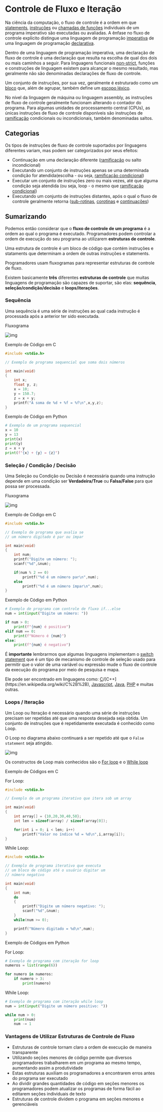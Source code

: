 # Controle de Fluxo e Iteração

Na ciência da computação, o fluxo de controle é a ordem em que [statements](https://en.wikipedia.org/wiki/Statement_(computer_science)), [instruções](https://en.wikipedia.org/wiki/Instruction_(computer_science)) ou [chamadas de funções](https://en.wikipedia.org/wiki/Function_call) individuais de um programa imperativo são executadas ou avaliadas. A ênfase no fluxo de controle explícito distingue uma linguagem de programação [imperativa](https://en.wikipedia.org/wiki/Imperative_programming) de uma linguagem de programação [declarativa](https://en.wikipedia.org/wiki/Declarative_programming).

Dentro de uma linguagem de programação imperativa, uma declaração de fluxo de controle é uma declaração que resulta na escolha de qual dos dois ou mais caminhos a seguir. Para linguagens funcionais [non-strict](https://en.wikipedia.org/wiki/Strict_programming_language), funções e construções de linguagem existem para alcançar o mesmo resultado, mas geralmente não são denominadas declarações de fluxo de controle.

Um conjunto de instruções, por sua vez, geralmente é estruturado como um [bloco](https://en.wikipedia.org/wiki/Block_(programming)) que, além de agrupar, também define um [escopo léxico](https://en.wikipedia.org/wiki/Lexical_scope).

No nível da linguagem de máquina ou linguagem assembly, as instruções de fluxo de controle geralmente funcionam alterando o contador do programa. Para algumas unidades de processamento central (CPUs), as únicas instruções de fluxo de controle disponíveis são instruções de [ramificação](https://en.wikipedia.org/wiki/Branch_(computer_science)) condicionais ou incondicionais, também denominadas saltos.

## Categorias

Os tipos de instruções de fluxo de controle suportados por linguagens diferentes variam, mas podem ser categorizados por seus efeitos:

- Continuação em uma declaração diferente ([ramificação](https://en.wikipedia.org/wiki/Branch_(computer_science)) ou salto incondicional)
- Executando um conjunto de instruções apenas se uma determinada condição for atendida(escolha - ou seja, [ramificação condicional](https://en.wikipedia.org/wiki/Conditional_branch))
- Executar um conjunto de instruções zero ou mais vezes, até que alguma condição seja atendida (ou seja, loop - o mesmo que [ramificação condicional](https://en.wikipedia.org/wiki/Conditional_branch))
- Executando um conjunto de instruções distantes, após o qual o fluxo de controle geralmente retorna ([sub-rotinas](https://en.wikipedia.org/wiki/Subroutine), [corotinas](https://en.wikipedia.org/wiki/Coroutine) e [continuações](https://en.wikipedia.org/wiki/Continuation))

## Sumarizando

Podemos então considerar que o **fluxo de controle de um programa** é a ordem ao qual o programa é executado. Programadores podem controlar a ordem de execução do seu programa ao utilizarem **estruturas de controle**.

Uma estrutura de controle é um bloco de código que contém instruções e stataments que determinam a ordem de outras instruções e statements.

Programadores usam fluxogramas para representar estruturas de controle de fluxo.

Existem basicamente **três** diferentes **estruturas de controle** que muitas linguagens de programação são capazes de suportar, são elas: **sequência**, **seleção/condição/decisão** e **loops/iterações**.

### Sequência

Uma sequência é uma série de instruções ao qual cada instrução é processada após a anterior ter sido executada.

Fluxograma

![img](https://i.ibb.co/7bhykwq/Sequential.png)

Exemplo de Código em C

```c
#include <stdio.h>

// Exemplo de programa sequencial que soma dois números

int main(void)
{
	int x; 
	float y, z;
	x = 10;
	y = 150.7;
	z = x + y;
	printf("A soma de %d + %f = %f\n",x,y,z);
}
```

Exemplo de Código em Python

```python
# Exemplo de um programa sequencial
x = 10
y = 13
print(x)
print(y)
z = x + y
print(f"{x} + {y} = {z}")
```

### Seleção / Condição / Decisão

Uma Seleção ou Condição ou Decisão é necessária quando uma instrução depende em uma condição ser **Verdadeira/True** ou **Falsa/False** para que possa ser processada.

Fluxograma

![img](https://i.ibb.co/r61FThM/Condicional.png)

Exemplo de Código em C

```c
#include <stdio.h>

// Exemplo de programa que avalia se
// um número digitado é par ou ímpar

int main(void)
{
	int num;
	printf("Digite um número: ");
	scanf("%d",&num);

	if(num % 2 == 0)
		printf("%d é um número par\n",num);
	else
		printf("%d é um número ímpar\n",num);
}
```

Exemplo de Código em Python

```python
# Exemplo de programa com controle de fluxo if...else
num = int(input("Digite um número: "))

if num > 0:
	print(f"{num} é positivo")
elif num == 0:
	print(f"Número é {num}")
else:
	print(f"{num} é negativo")
```

É **importante** lembrarmos que algumas linguagens implementam o [switch statement](https://en.wikipedia.org/wiki/Switch_statement) que é um tipo de mecanismo de controle de seleção usado para permitir que o valor de uma variável ou expressão mude o fluxo de controle da execução do programa por meio de pesquisa e mapa. 

Ele pode ser encontrado em linguagens como: [C](https://en.wikipedia.org/wiki/C_(programming_language))/[C++](https://en.wikipedia.org/wiki/C%2B%2B), [Javascript](https://www.w3schools.com/js/js_switch.asp), [Java](https://www.w3schools.com/java/java_switch.asp), [PHP](https://www.w3schools.com/php/php_switch.asp) e muitas outras.

### Loops / Iteração

Um Loop ou Iteração é necessário quando uma série de instruções precisam ser repetidas até que uma resposta desejada seja obtida. Um conjunto de instruções que é repetidamente executada é conhecido como Loop.

O Loop no diagrama abaixo continuará a ser repetido até que o `False statement` seja atingido.

![img](https://i.ibb.co/0sW17yb/Iteration.png)

Os constructos de Loop mais conhecidos são o [For loop](https://en.wikipedia.org/wiki/For_loop) e o [While loop](https://en.wikipedia.org/wiki/While_loop)

Exemplo de Códigos em C

For Loop:

```c
#include <stdio.h>

// Exemplo de um programa iterativo que itera sob um array

int main(void)
{
	int array[] = {10,20,30,40,50};
	int len = sizeof(array) / sizeof(array[0]);

	for(int i = 0; i < len; i++)
		printf("Valor no índice %d = %d\n",i,array[i]);
}
```

While Loop:

```c
#include <stdio.h>

// Exemplo de programa iterativo que executa
// um bloco de código até o usuário digitar um
// número negativo

int main(void)
{
	int num;
	do
	{
		printf("Digite um número negativo: ");
		scanf("%d",&num);
	}
	while(num >= 0);

	printf("Número digitado = %d\n",num);
}
```

Exemplo de Códigos em Python

For Loop:

```python
# Exemplo de programa com iteração for loop
numeros = list(range(6))

for numero in numeros:
	if numero > 3:
		print(numero)
```

While Loop:

```python
# Exemplo de programa com iteração while loop
num = int(input("Digite um número positivo: "))

while num > 0:
	print(num)
	num -= 1
```

### Vantagens de Utilizar Estruturas de Controle de Fluxo

- Estruturas de controle tornam claro a ordem de execução de maneira transparente
- Utilizando seções menores de código permite que diversos programadores trabalharem em um programa ao mesmo tempo, aumentando assim a produtividade
- Estas estruturas auxiliam os programadores a encontrarem erros antes do programa ser executado
- Ao dividir grandes quantidades de código em seções menores os programadores podem atualizar os programas de forma fácil ao editarem seções individuais de texto
- Estruturas de controle dividem o programa em seções menores e gerenciáveis